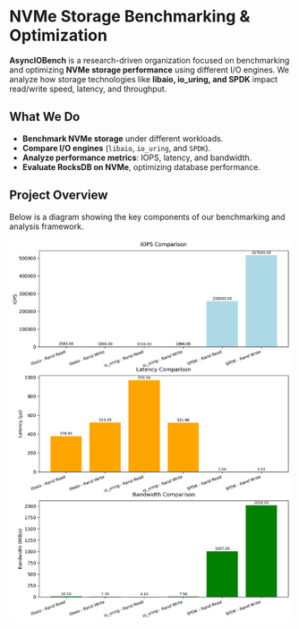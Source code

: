 # NVMe Storage Benchmarking & Optimization

**AsyncIOBench** is a research-driven organization focused on benchmarking and optimizing **NVMe storage performance** using different I/O engines. We analyze how storage technologies like **libaio, io_uring, and SPDK** impact read/write speed, latency, and throughput. 

## What We Do
- **Benchmark NVMe storage** under different workloads.
- **Compare I/O engines** (`libaio`, `io_uring`, and `SPDK`).
- **Analyze performance metrics**: IOPS, latency, and bandwidth.
- **Evaluate RocksDB on NVMe**, optimizing database performance.

## Project Overview
Below is a diagram showing the key components of our benchmarking and analysis framework.

![Project Overview](overview.png)
